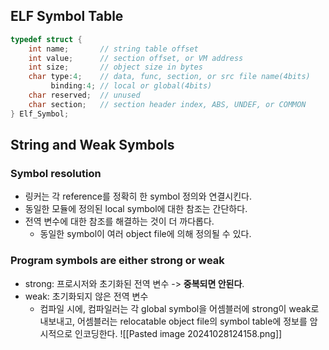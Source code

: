 ## ELF Symbol Table

```cpp
typedef struct {
	int name;       // string table offset
	int value;      // section offset, or VM address
	int size;       // object size in bytes
	char type:4;    // data, func, section, or src file name(4bits)
		 binding:4; // local or global(4bits)
	char reserved;  // unused
	char section;   // section header index, ABS, UNDEF, or COMMON
} Elf_Symbol;
```

## String and Weak Symbols

### Symbol resolution
- 링커는 각 reference를 정확히 한 symbol 정의와 연결시킨다.
- 동일한 모듈에 정의된 local symbol에 대한 참조는 간단하다.
- 전역 변수에 대한 참조를 해결하는 것이 더 까다롭다.
	- 동일한 symbol이 여러 object file에 의해 정의될 수 있다.
### Program symbols are either strong or weak
- strong: 프로시저와 초기화된 전역 변수 -> **중복되면 안된다**.
- weak: 초기화되지 않은 전역 변수
	- 컴파일 시에, 컴파일러는 각 global symbol을 어셈블러에 strong이 weak로 내보내고, 어셈블러는 relocatable object file의 symbol table에 정보를 암시적으로 인코딩한다.
![[Pasted image 20241028124158.png]]
